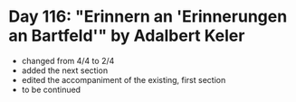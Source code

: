 # Day 116: "Erinnern an 'Erinnerungen an Bartfeld'" by Adalbert Keler

- changed from 4/4 to 2/4
- added the next section
- edited the accompaniment of the existing, first section
- to be continued
